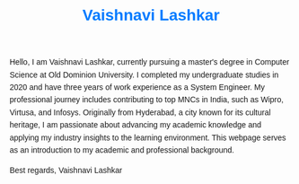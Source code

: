 <!DOCTYPE html>
<html lang="en">
<head>
    <meta charset="UTF-8">
    <meta http-equiv="X-UA-Compatible" content="IE=edge">
    <meta name="viewport" content="width=device-width, initial-scale=1.0">
    <title>Vaishnavi Lashkar - Introduction</title>
    <style>
        body {
            font-family: Arial, sans-serif;
            margin: 20px;
        }
        h1 {
            color: #007BFF;
        }
        p {
            line-height: 1.6;
        }
    </style>
</head>
<body>
    <header>
        <h1>Vaishnavi Lashkar</h1>
    </header>
    <section>
        <p>Hello, I am Vaishnavi Lashkar, currently pursuing a master's degree in Computer Science at Old Dominion University. I completed my undergraduate studies in 2020 and have three years of work experience as a System Engineer. My professional journey includes contributing to top MNCs in India, such as Wipro, Virtusa, and Infosys. Originally from Hyderabad, a city known for its cultural heritage, I am passionate about advancing my academic knowledge and applying my industry insights to the learning environment. This webpage serves as an introduction to my academic and professional background.</p>
    </section>
    <footer>
        <p>Best regards, Vaishnavi Lashkar</p>
    </footer>
</body>
</html>
